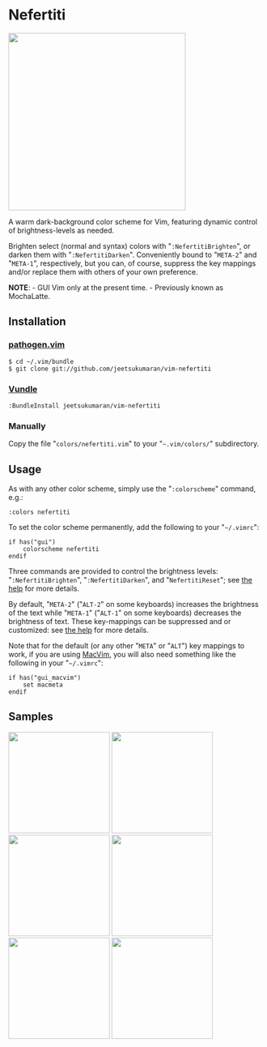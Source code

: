 # Nefertiti

<a href="http://jeetworks.org/wp-content/uploads/vim-nefertiti_1.png" target="_blank"><img src="http://jeetworks.org/wp-content/uploads/vim-nefertiti_1.png" width=350 /></a>

A warm dark-background color scheme for Vim, featuring dynamic control of
brightness-levels as needed.


Brighten select (normal and syntax) colors with "`:NefertitiBrighten`", or
darken them with "`:NefertitiDarken`". Conveniently bound to "`META-2`" and
"`META-1`", respectively, but you can, of course, suppress the key mappings
and/or replace them with others of your own preference.

**NOTE**:
    -   GUI Vim only at the present time.
    -   Previously known as MochaLatte.

## Installation

### [pathogen.vim](https://github.com/tpope/vim-pathogen)

    $ cd ~/.vim/bundle
    $ git clone git://github.com/jeetsukumaran/vim-nefertiti

### [Vundle](https://github.com/gmarik/vundle.git)

    :BundleInstall jeetsukumaran/vim-nefertiti

### Manually

Copy the file "`colors/nefertiti.vim`" to your "`~.vim/colors/`"
subdirectory.

## Usage

As with any other color scheme, simply use the "`:colorscheme`" command, e.g.:

    :colors nefertiti

To set the color scheme permanently, add the following to your "`~/.vimrc`":

    if has("gui")
        colorscheme nefertiti
    endif

Three commands are provided to control the brightness levels: "`:NefertitiBrighten`", "`:NefertitiDarken`", and "`NefertitiReset`"; see [the help](https://github.com/jeetsukumaran/vim-nefertiti/blob/master/doc/nefertiti.txt) for more details.

By default, "`META-2`" ("`ALT-2`" on some keyboards) increases the brightness of the text while "`META-1`" ("`ALT-1`" on some keyboards) decreases the brightness of text. These key-mappings can be suppressed and or customized: see [the help](https://github.com/jeetsukumaran/vim-nefertiti/blob/master/doc/nefertiti.txt) for more details.

Note that for the default (or any other "`META`" or "`ALT`") key mappings to
work, if you are using [MacVim](https://code.google.com/p/macvim/), you will
also need something like the following in your "`~/.vimrc`":

    if has("gui_macvim")
        set macmeta
    endif

## Samples

<a href="http://jeetworks.org/wp-content/uploads/vim-nefertiti_1.png" target="_blank"><img src="http://jeetworks.org/wp-content/uploads/vim-nefertiti_1.png" width=200 /></a>
<a href="http://jeetworks.org/wp-content/uploads/vim-nefertiti_2.png" target="_blank"><img src="http://jeetworks.org/wp-content/uploads/vim-nefertiti_2.png" width=200 /></a>
<a href="http://jeetworks.org/wp-content/uploads/vim-nefertiti_3.png" target="_blank"><img src="http://jeetworks.org/wp-content/uploads/vim-nefertiti_3.png" width=200 /></a>
<a href="http://jeetworks.org/wp-content/uploads/vim-nefertiti_4.png" target="_blank"><img src="http://jeetworks.org/wp-content/uploads/vim-nefertiti_4.png" width=200 /></a>
<a href="http://jeetworks.org/wp-content/uploads/vim-nefertiti_5.png" target="_blank"><img src="http://jeetworks.org/wp-content/uploads/vim-nefertiti_5.png" width=200 /></a>
<a href="http://jeetworks.org/wp-content/uploads/vim-nefertiti_6.png" target="_blank"><img src="http://jeetworks.org/wp-content/uploads/vim-nefertiti_6.png" width=200 /></a>
